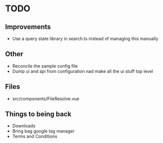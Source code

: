 # TODO

## Improvements

* Use a query state library in search.ts instead of managing this manually

## Other

* Reconcile the sample config file
* Dump ui and api from configuration nad make all the ui stuff top level

## Files

* src/components/FileResolve.vue

## Things to being back

* Downloads
* Bring bag google tag manager
* Terms and Conditions
